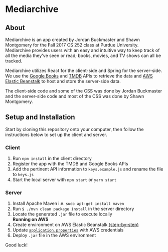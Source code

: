 # Mediarchive

## About
Mediarchive is an app created by Jordan Buckmaster and Shawn Montgomery for the Fall 2017 CS 252 class at Purdue University. Mediarchive provides users with an easy and intuitive way to keep track of all the media they've seen or read; books, movies, and TV shows can all be tracked. 

Mediarchive utilizes React for the client-side and Spring for the server-side. We use the [Google Books](https://developers.google.com/books/) and [TMDB](https://www.themoviedb.org/documentation/api/) APIs to retrieve the data and 
[AWS Elastic Beanstalk](https://aws.amazon.com/elasticbeanstalk) to host and store the server-side data.

The client-side code and some of the CSS was done by Jordan Buckmaster and the server-side code and most of the CSS was done by Shawn Montgomery.

## Setup and Installation
Start by cloning this repository onto your computer, then follow the instructions below to set up the client and server.

### Client
1. Run `npm install` in the client directory
2. Register the app with the TMDB and Google Books APIs
3. Add the pertinent API information to `keys.example.js` and rename the file to `keys.js`
4. Start the local server with `npm start` or `yarn start`
### Server
1. Install Apache Maven i.e. `sudo apt-get install maven`
2. Run `$ ./mvn clean package install` in the server directory
3. Locate the generated `.jar` file to execute locally  
  **__Running on AWS__**
  1. Create environment on AWS Elastic Beanstalk [(step-by-step)](https://aws.amazon.com/blogs/devops/deploying-a-spring-boot-application-on-aws-using-aws-elastic-beanstalk/)
  2. Update [`application.properties`](../mediarchive/server/src/main/resources/application.properties) with AWS credentials  
  3. Deploy `.jar` file in the AWS environment

Good luck!
